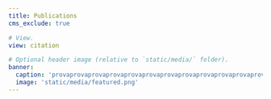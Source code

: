 ```yaml
---
title: Publications
cms_exclude: true

# View.
view: citation

# Optional header image (relative to `static/media/` folder).
banner:
  caption: 'provaprovaprovaprovaprovaprovaprovaprovaprovaprovaprovaprovaprovaprova'
  image: 'static/media/featured.png'
---
```

